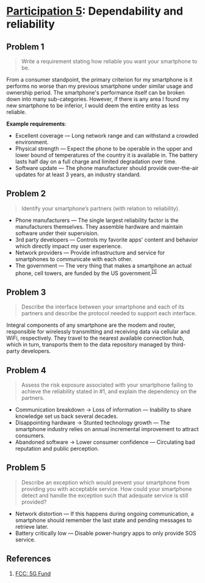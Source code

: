# [Participation 5](https://github.com/hanggrian/IIT-CS487/blob/assets/lect6.pdf): Dependability and reliability

## Problem 1

> Write a requirement stating how reliable you want your smartphone to be.

From a consumer standpoint, the primary criterion for my smartphone is it
performs no worse than my previous smartphone under similar usage and ownership
period. The smartphone's performance itself can be broken down into many
sub-categories. However, if there is any area I found my new smartphone to be
inferior, I would deem the entire entity as less reliable.

**Example requirements**:

- Excellent coverage &mdash; Long network range and can withstand a crowded
  environment.
- Physical strength &mdash; Expect the phone to be operable in the upper and
  lower bound of temperatures of the country it is available in. The battery
  lasts half day on a full charge and limited degradation over time.
- Software update &mdash; The phone manufacturer should provide over-the-air
  updates for at least 3 years, an industry standard.

## Problem 2

> Identify your smartphone’s partners (with relation to reliability).

- Phone manufacturers &mdash; The single largest reliability factor is the
  manufacturers themselves. They assemble hardware and maintain software under
  their supervision.
- 3rd party developers &mdash; Controls my favorite apps' content and behavior
  which directly impact my user experience.
- Network providers &mdash; Provide infrastructure and service for smartphones
  to communicate with each other.
- The government &mdash; The very thing that makes a smartphone an actual phone,
  cell towers, are funded by the US government.<sup>[\[1\]]</sup>

## Problem 3

> Describe the interface between your smartphone and each of its partners and
  describe the protocol needed to support each interface.

Integral components of any smartphone are the modem and router, responsible for
wirelessly transmitting and receiving data via cellular and WiFi, respectively.
They travel to the nearest available connection hub, which in turn, transports
them to the data repository managed by third-party developers.

## Problem 4

> Assess the risk exposure associated with your smartphone failing to achieve
  the reliability stated in #1, and explain the dependency on the partners.

- Communication breakdown &rarr; Loss of information &mdash; Inability to share
  knowledge set us back several decades.
- Disappointing hardware &rarr; Stunted technology growth &mdash; The smartphone
  industry relies on annual incremental improvement to attract consumers.
- Abandoned software &rarr; Lower consumer confidence &mdash; Circulating bad
  reputation and public perception.

## Problem 5

> Describe an exception which would prevent your smartphone from providing you
  with acceptable service. How could your smartphone detect and handle the
  exception such that adequate service is still provided?

- Network distortion &mdash; If this happens during ongoing communication, a
  smartphone should remember the last state and pending messages to retrieve
  later.
- Battery critically low &mdash; Disable power-hungry apps to only provide SOS
  service.

## References

1.  [FCC: 5G Fund](https://www.fcc.gov/5g-fund/)

[\[1\]]: https://www.fcc.gov/5g-fund/
